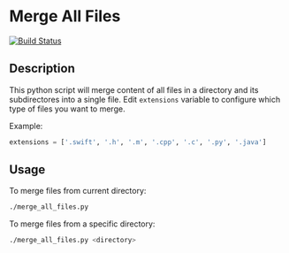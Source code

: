 # Merge All Files

[![Build Status](https://travis-ci.org/felipowsky/MergeAllFiles.svg?branch=master)](https://travis-ci.org/felipowsky/MergeAllFiles)

## Description
This python script will merge content of all files in a directory and its subdirectores into a single file.
Edit `extensions` variable to configure which type of files you want to merge.

Example:
```python
extensions = ['.swift', '.h', '.m', '.cpp', '.c', '.py', '.java']
```

## Usage

To merge files from current directory:
```bash
./merge_all_files.py
```

To merge files from a specific directory:
```bash
./merge_all_files.py <directory>
```
